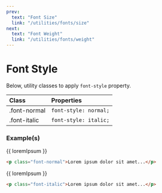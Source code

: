 ```yaml
---
prev:
  text: "Font Size"
  link: "/utilities/fonts/size"
next:
  text: "Font Weight"
  link: "/utilities/fonts/weight"
---
```


<script setup>
import { ref } from 'vue';

const loremIpsum = ref(`
Lorem ipsum dolor sit amet, consectetur adipiscing elit. Quisque eget tempor velit. Duis dapibus convallis lacus et semper. Cras dictum porttitor facilisis. Sed a sapien fringilla, tincidunt nunc et, sollicitudin lacus. Etiam ut lorem nisl. Quisque quis euismod odio. Integer pharetra eros in turpis vestibulum, ac bibendum elit vehicula. Fusce ultricies, erat vitae pharetra placerat, risus mi tristique urna, sit amet commodo erat lectus ac felis.
`);
</script>

# Font Style

Below, utility classes to apply `font-style` property.

| Class        | Properties            |
| :----------- | :-------------------- |
| .font-normal | `font-style: normal;` |
| .font-italic | `font-style: italic;` |

### Example(s)

<div class="flex-column radius-8 px-6 py-4 mt-8" style="background-color: var(--vp-c-bg-alt);">
  <span class="font-normal">{{ loremIpsum }}</span>
</div>

```html
<p class="font-normal">Lorem ipsum dolor sit amet...</p>
```

<div class="flex-column radius-8 px-6 py-4" style="background-color: var(--vp-c-bg-alt);">
  <span class="font-italic">{{ loremIpsum }}</span>
</div>

```html
<p class="font-italic">Lorem ipsum dolor sit amet...</p>
```
